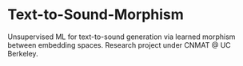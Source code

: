 # Text-to-Sound-Morphism
Unsupervised ML for text-to-sound generation via learned morphism between embedding spaces. Research project under CNMAT @ UC Berkeley.
